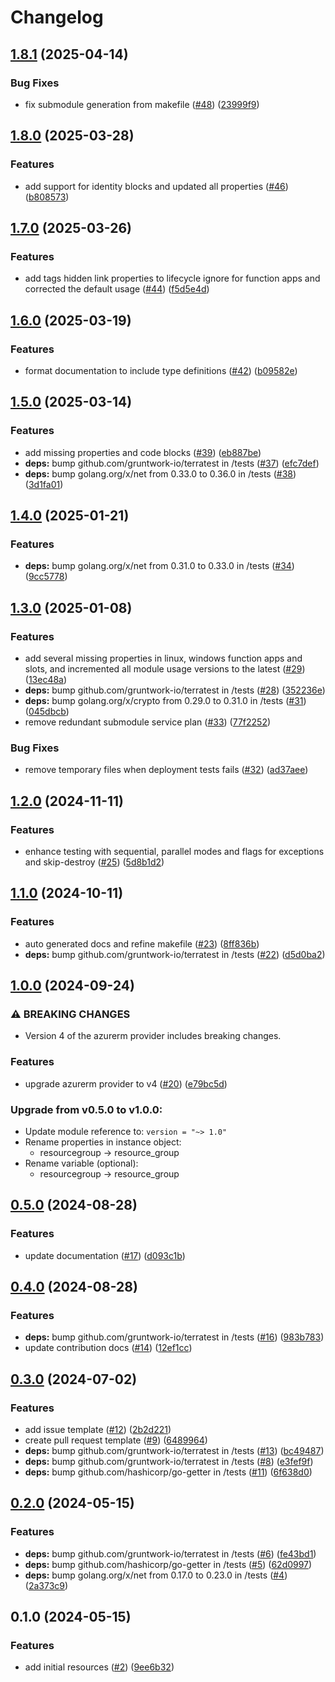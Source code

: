# Changelog

## [1.8.1](https://github.com/CloudNationHQ/terraform-azure-func/compare/v1.8.0...v1.8.1) (2025-04-14)


### Bug Fixes

* fix submodule generation from makefile ([#48](https://github.com/CloudNationHQ/terraform-azure-func/issues/48)) ([23999f9](https://github.com/CloudNationHQ/terraform-azure-func/commit/23999f972ae49e93093150e03eab9a5d9764e654))

## [1.8.0](https://github.com/CloudNationHQ/terraform-azure-func/compare/v1.7.0...v1.8.0) (2025-03-28)


### Features

* add support for identity blocks and updated all properties ([#46](https://github.com/CloudNationHQ/terraform-azure-func/issues/46)) ([b808573](https://github.com/CloudNationHQ/terraform-azure-func/commit/b808573d8bc1e4cb5c2351a93a9d124c5de3a8fc))

## [1.7.0](https://github.com/CloudNationHQ/terraform-azure-func/compare/v1.6.0...v1.7.0) (2025-03-26)


### Features

* add tags hidden link properties to lifecycle ignore for function apps and corrected the default usage ([#44](https://github.com/CloudNationHQ/terraform-azure-func/issues/44)) ([f5d5e4d](https://github.com/CloudNationHQ/terraform-azure-func/commit/f5d5e4d2fd17b49ae0b91a6da2b43f017938956d))

## [1.6.0](https://github.com/CloudNationHQ/terraform-azure-func/compare/v1.5.0...v1.6.0) (2025-03-19)


### Features

* format documentation to include type definitions ([#42](https://github.com/CloudNationHQ/terraform-azure-func/issues/42)) ([b09582e](https://github.com/CloudNationHQ/terraform-azure-func/commit/b09582e2f8ba10b38b15e82c4c8ef5007355da47))

## [1.5.0](https://github.com/CloudNationHQ/terraform-azure-func/compare/v1.4.0...v1.5.0) (2025-03-14)


### Features

* add missing properties and code blocks ([#39](https://github.com/CloudNationHQ/terraform-azure-func/issues/39)) ([eb887be](https://github.com/CloudNationHQ/terraform-azure-func/commit/eb887be26eceebc78f4b5036395a308eecc2a7a2))
* **deps:** bump github.com/gruntwork-io/terratest in /tests ([#37](https://github.com/CloudNationHQ/terraform-azure-func/issues/37)) ([efc7def](https://github.com/CloudNationHQ/terraform-azure-func/commit/efc7def0b95dbe79a66d1b7d836274d9baab9448))
* **deps:** bump golang.org/x/net from 0.33.0 to 0.36.0 in /tests ([#38](https://github.com/CloudNationHQ/terraform-azure-func/issues/38)) ([3d1fa01](https://github.com/CloudNationHQ/terraform-azure-func/commit/3d1fa0175cec2cfaed1905b6d1fce2c1ef43c14b))

## [1.4.0](https://github.com/CloudNationHQ/terraform-azure-func/compare/v1.3.0...v1.4.0) (2025-01-21)


### Features

* **deps:** bump golang.org/x/net from 0.31.0 to 0.33.0 in /tests ([#34](https://github.com/CloudNationHQ/terraform-azure-func/issues/34)) ([9cc5778](https://github.com/CloudNationHQ/terraform-azure-func/commit/9cc5778e5615508ad2774c08531e3a39d96dac0c))

## [1.3.0](https://github.com/CloudNationHQ/terraform-azure-func/compare/v1.2.0...v1.3.0) (2025-01-08)


### Features

* add several missing properties in linux, windows function apps and slots, and incremented all module usage versions to the latest ([#29](https://github.com/CloudNationHQ/terraform-azure-func/issues/29)) ([13ec48a](https://github.com/CloudNationHQ/terraform-azure-func/commit/13ec48ae07080c96744a0284d94c96a44cf04a9c))
* **deps:** bump github.com/gruntwork-io/terratest in /tests ([#28](https://github.com/CloudNationHQ/terraform-azure-func/issues/28)) ([352236e](https://github.com/CloudNationHQ/terraform-azure-func/commit/352236ee02ce018b9a352803c015d7acb1831eda))
* **deps:** bump golang.org/x/crypto from 0.29.0 to 0.31.0 in /tests ([#31](https://github.com/CloudNationHQ/terraform-azure-func/issues/31)) ([045dbcb](https://github.com/CloudNationHQ/terraform-azure-func/commit/045dbcb64a3457417c944698e09966dc321cb79e))
* remove redundant submodule service plan ([#33](https://github.com/CloudNationHQ/terraform-azure-func/issues/33)) ([77f2252](https://github.com/CloudNationHQ/terraform-azure-func/commit/77f2252b79ba914ff4b9daf882570750e67a71e9))


### Bug Fixes

* remove temporary files when deployment tests fails ([#32](https://github.com/CloudNationHQ/terraform-azure-func/issues/32)) ([ad37aee](https://github.com/CloudNationHQ/terraform-azure-func/commit/ad37aee0c5ce0e8172d67b372e9ad0f956e0543c))

## [1.2.0](https://github.com/CloudNationHQ/terraform-azure-func/compare/v1.1.0...v1.2.0) (2024-11-11)


### Features

* enhance testing with sequential, parallel modes and flags for exceptions and skip-destroy ([#25](https://github.com/CloudNationHQ/terraform-azure-func/issues/25)) ([5d8b1d2](https://github.com/CloudNationHQ/terraform-azure-func/commit/5d8b1d22c6acf771b96bdeb87904204b11879094))

## [1.1.0](https://github.com/CloudNationHQ/terraform-azure-func/compare/v1.0.0...v1.1.0) (2024-10-11)


### Features

* auto generated docs and refine makefile ([#23](https://github.com/CloudNationHQ/terraform-azure-func/issues/23)) ([8ff836b](https://github.com/CloudNationHQ/terraform-azure-func/commit/8ff836b724b86db44623ca95338de03ed46607c4))
* **deps:** bump github.com/gruntwork-io/terratest in /tests ([#22](https://github.com/CloudNationHQ/terraform-azure-func/issues/22)) ([d5d0ba2](https://github.com/CloudNationHQ/terraform-azure-func/commit/d5d0ba225c828358d7a7dd83d5aaf2857076328b))

## [1.0.0](https://github.com/CloudNationHQ/terraform-azure-func/compare/v0.5.0...v1.0.0) (2024-09-24)


### ⚠ BREAKING CHANGES

* Version 4 of the azurerm provider includes breaking changes.

### Features

* upgrade azurerm provider to v4 ([#20](https://github.com/CloudNationHQ/terraform-azure-func/issues/20)) ([e79bc5d](https://github.com/CloudNationHQ/terraform-azure-func/commit/e79bc5de0e5e07cab986c81174bc11b90a353f0a))

### Upgrade from v0.5.0 to v1.0.0:

- Update module reference to: `version = "~> 1.0"`
- Rename properties in instance object:
  - resourcegroup -> resource_group
- Rename variable (optional):
  - resourcegroup -> resource_group

## [0.5.0](https://github.com/CloudNationHQ/terraform-azure-func/compare/v0.4.0...v0.5.0) (2024-08-28)


### Features

* update documentation ([#17](https://github.com/CloudNationHQ/terraform-azure-func/issues/17)) ([d093c1b](https://github.com/CloudNationHQ/terraform-azure-func/commit/d093c1bf1c786fc4f55cb80d4be1206ab069a42a))

## [0.4.0](https://github.com/CloudNationHQ/terraform-azure-func/compare/v0.3.0...v0.4.0) (2024-08-28)


### Features

* **deps:** bump github.com/gruntwork-io/terratest in /tests ([#16](https://github.com/CloudNationHQ/terraform-azure-func/issues/16)) ([983b783](https://github.com/CloudNationHQ/terraform-azure-func/commit/983b783ad6435386db486b322810972c1b7b60de))
* update contribution docs ([#14](https://github.com/CloudNationHQ/terraform-azure-func/issues/14)) ([12ef1cc](https://github.com/CloudNationHQ/terraform-azure-func/commit/12ef1ccaa292369e4c318bc9033ad03c20377817))

## [0.3.0](https://github.com/CloudNationHQ/terraform-azure-func/compare/v0.2.0...v0.3.0) (2024-07-02)


### Features

* add issue template ([#12](https://github.com/CloudNationHQ/terraform-azure-func/issues/12)) ([2b2d221](https://github.com/CloudNationHQ/terraform-azure-func/commit/2b2d221f0a4f2cf6154f46f72931015b1da0ed6a))
* create pull request template ([#9](https://github.com/CloudNationHQ/terraform-azure-func/issues/9)) ([6489964](https://github.com/CloudNationHQ/terraform-azure-func/commit/64899641380a68082b77c987df06d6480dcaec66))
* **deps:** bump github.com/gruntwork-io/terratest in /tests ([#13](https://github.com/CloudNationHQ/terraform-azure-func/issues/13)) ([bc49487](https://github.com/CloudNationHQ/terraform-azure-func/commit/bc4948782fad23e7d1c0d93018246941afaeb788))
* **deps:** bump github.com/gruntwork-io/terratest in /tests ([#8](https://github.com/CloudNationHQ/terraform-azure-func/issues/8)) ([e3fef9f](https://github.com/CloudNationHQ/terraform-azure-func/commit/e3fef9f84607f18157d02ebf73fe181e2d4aa1c3))
* **deps:** bump github.com/hashicorp/go-getter in /tests ([#11](https://github.com/CloudNationHQ/terraform-azure-func/issues/11)) ([6f638d0](https://github.com/CloudNationHQ/terraform-azure-func/commit/6f638d0240ce93cdec4a6baf30b58158bf06fec9))

## [0.2.0](https://github.com/CloudNationHQ/terraform-azure-func/compare/v0.1.0...v0.2.0) (2024-05-15)


### Features

* **deps:** bump github.com/gruntwork-io/terratest in /tests ([#6](https://github.com/CloudNationHQ/terraform-azure-func/issues/6)) ([fe43bd1](https://github.com/CloudNationHQ/terraform-azure-func/commit/fe43bd16125b30b77aa5f6bec8763896ad01c64c))
* **deps:** bump github.com/hashicorp/go-getter in /tests ([#5](https://github.com/CloudNationHQ/terraform-azure-func/issues/5)) ([62d0997](https://github.com/CloudNationHQ/terraform-azure-func/commit/62d0997658515023fb56bb376fffd2d032f43975))
* **deps:** bump golang.org/x/net from 0.17.0 to 0.23.0 in /tests ([#4](https://github.com/CloudNationHQ/terraform-azure-func/issues/4)) ([2a373c9](https://github.com/CloudNationHQ/terraform-azure-func/commit/2a373c9e5c7e9d44c7a977b9935d0f4c800790a4))

## 0.1.0 (2024-05-15)


### Features

* add initial resources ([#2](https://github.com/CloudNationHQ/terraform-azure-func/issues/2)) ([9ee6b32](https://github.com/CloudNationHQ/terraform-azure-func/commit/9ee6b32b5f622b00e7be3dd29de5688a2124048a))
